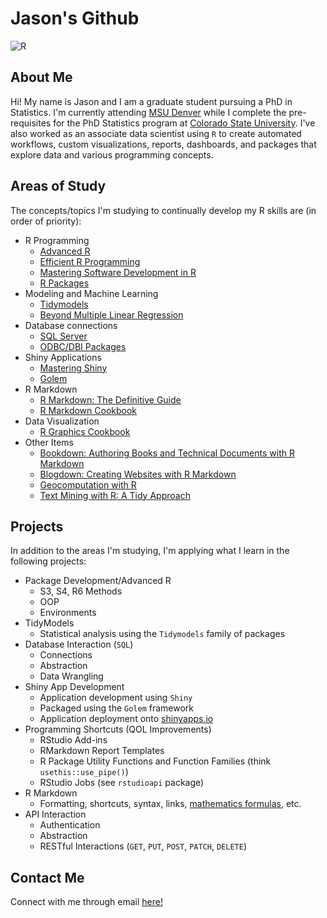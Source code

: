 
# Jason's Github

<!-- badges: start -->
<img alt="R" src="https://img.shields.io/badge/r-%23276DC3.svg?&style=for-the-badge&logo=r&logoColor=white"/>

<!-- badges: end -->

## About Me

Hi! My name is Jason and I am a graduate student pursuing a PhD in Statistics. I'm currently attending [MSU Denver](https://www.msudenver.edu) while I complete the pre-requisites for the PhD Statistics program at [Colorado State University](https://statistics.colostate.edu/). I've also worked as an associate data scientist using `R` to create automated workflows, custom visualizations, reports, dashboards, and packages that explore data and various programming concepts.

## Areas of Study

The concepts/topics I'm studying to continually develop my R skills are (in order of priority):

- R Programming
	- [Advanced R](https://adv-r.hadley.nz/index.html)
	- [Efficient R Programming](https://csgillespie.github.io/efficientR/)
	- [Mastering Software Development in R](https://bookdown.org/rdpeng/RProgDA/)
	- [R Packages](https://r-pkgs.org/index.html)
- Modeling and Machine Learning
	- [Tidymodels](https://www.tidymodels.org/)
	- [Beyond Multiple Linear Regression](https://bookdown.org/roback/bookdown-BeyondMLR/)
- Database connections
	- [SQL Server](https://www.w3schools.com/sql/sql_intro.asp)
	- [ODBC/DBI Packages](https://db.rstudio.com/odbc/)
- Shiny Applications
	- [Mastering Shiny](https://mastering-shiny.org/)
	- [Golem](https://engineering-shiny.org/)
- R Markdown
	- [R Markdown: The Definitive Guide](https://bookdown.org/yihui/rmarkdown/)
	- [R Markdown Cookbook](https://bookdown.org/yihui/rmarkdown-cookbook/)
- Data Visualization
	- [R Graphics Cookbook](https://r-graphics.org/)
- Other Items
	- [Bookdown: Authoring Books and Technical Documents with R Markdown](https://bookdown.org/yihui/bookdown/)
	- [Blogdown: Creating Websites with R Markdown](https://bookdown.org/yihui/blogdown/)
	- [Geocomputation with R](https://geocompr.robinlovelace.net/)
	- [Text Mining with R: A Tidy Approach](https://www.tidytextmining.com/)

## Projects

In addition to the areas I'm studying, I'm applying what I learn in the following projects:

- Package Development/Advanced R
	- S3, S4, R6 Methods
	- OOP
	- Environments
- TidyModels
	- Statistical analysis using the `Tidymodels` family of packages
- Database Interaction (`SQL`)
	- Connections
	- Abstraction
	- Data Wrangling
- Shiny App Development
	- Application development using `Shiny`
	- Packaged using the `Golem` framework
	- Application deployment onto [shinyapps.io](https://www.shinyapps.io/)
- Programming Shortcuts (QOL Improvements)
	- RStudio Add-ins
	- RMarkdown Report Templates
	- R Package Utility Functions and Function Families (think `usethis::use_pipe()`)
	- RStudio Jobs (see `rstudioapi` package)
- R Markdown
	- Formatting, shortcuts, syntax, links, [mathematics formulas](https://rpruim.github.io/s341/S19/from-class/MathinRmd.html), etc.
- API Interaction
	- Authentication
	- Abstraction
	- RESTful Interactions (`GET`, `PUT`, `POST`, `PATCH`, `DELETE`)
	
## Contact Me

Connect with me through email [here!](mailto:jasoncareyco95@outlook.com?subject=[Github]%20Lets%20Connect%20)
